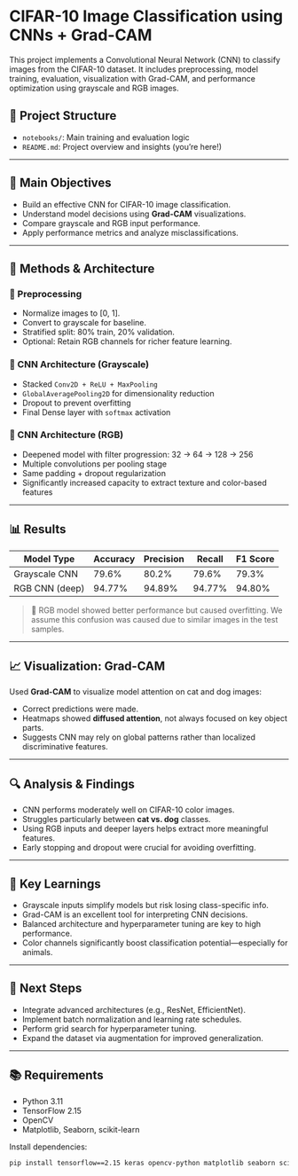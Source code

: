 # CIFAR-10 Image Classification using CNNs + Grad-CAM

This project implements a Convolutional Neural Network (CNN) to classify images from the CIFAR-10 dataset. It includes preprocessing, model training, evaluation, visualization with Grad-CAM, and performance optimization using grayscale and RGB images.

## 📂 Project Structure

- `notebooks/`: Main training and evaluation logic
- `README.md`: Project overview and insights (you’re here!)

---

## 🧠 Main Objectives

- Build an effective CNN for CIFAR-10 image classification.
- Understand model decisions using **Grad-CAM** visualizations.
- Compare grayscale and RGB input performance.
- Apply performance metrics and analyze misclassifications.

---

## 🔧 Methods & Architecture

### 🔹 Preprocessing

- Normalize images to [0, 1].
- Convert to grayscale for baseline.
- Stratified split: 80% train, 20% validation.
- Optional: Retain RGB channels for richer feature learning.

### 🔹 CNN Architecture (Grayscale)

- Stacked `Conv2D + ReLU + MaxPooling`
- `GlobalAveragePooling2D` for dimensionality reduction
- Dropout to prevent overfitting
- Final Dense layer with `softmax` activation

### 🔹 CNN Architecture (RGB)

- Deepened model with filter progression: 32 → 64 → 128 → 256
- Multiple convolutions per pooling stage
- Same padding + dropout regularization
- Significantly increased capacity to extract texture and color-based features

---

## 📊 Results

| Model Type       | Accuracy | Precision | Recall | F1 Score |
|------------------|----------|-----------|--------|----------|
| Grayscale CNN    | 79.6%    | 80.2%     | 79.6%  | 79.3%    |
| RGB CNN (deep)   | 94.77% | 94.89% | 94.77% | 94.80% |

> 📝 RGB model showed better performance but caused overfitting. We assume this confusion was caused due to similar images in the test samples.

---

## 📈 Visualization: Grad-CAM

Used **Grad-CAM** to visualize model attention on cat and dog images:

- Correct predictions were made.
- Heatmaps showed **diffused attention**, not always focused on key object parts.
- Suggests CNN may rely on global patterns rather than localized discriminative features.

---

## 🔍 Analysis & Findings

- CNN performs moderately well on CIFAR-10 color images.
- Struggles particularly between **cat vs. dog** classes.
- Using RGB inputs and deeper layers helps extract more meaningful features.
- Early stopping and dropout were crucial for avoiding overfitting.

---

## 📌 Key Learnings

- Grayscale inputs simplify models but risk losing class-specific info.
- Grad-CAM is an excellent tool for interpreting CNN decisions.
- Balanced architecture and hyperparameter tuning are key to high performance.
- Color channels significantly boost classification potential—especially for animals.

---

## 🚀 Next Steps

- Integrate advanced architectures (e.g., ResNet, EfficientNet).
- Implement batch normalization and learning rate schedules.
- Perform grid search for hyperparameter tuning.
- Expand the dataset via augmentation for improved generalization.

---

## 📚 Requirements

- Python 3.11
- TensorFlow 2.15
- OpenCV
- Matplotlib, Seaborn, scikit-learn

Install dependencies:

```bash
pip install tensorflow==2.15 keras opencv-python matplotlib seaborn scikit-learn

